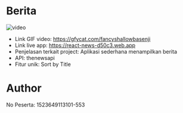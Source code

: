 # Berita

![video](https://raw.githubusercontent.com/hanyauntuksubmit/DTS4B-17b-final/main/video.gif)

- Link GIF video: https://gfycat.com/fancyshallowbasenji
- Link live app: https://react-news-d50c3.web.app
- Penjelasan terkait project: Aplikasi sederhana menampilkan berita
- API: thenewsapi
- Fitur unik: Sort by Title

# Author
No Peserta: 1523649113101-553
